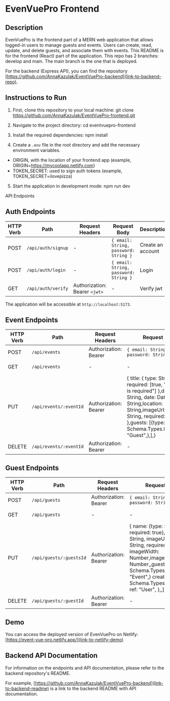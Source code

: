 
# EvenVuePro Frontend

## Description
EvenVuePro is the frontend part of a MERN web application that allows logged-in users to manage guests and events. Users can create, read, update, and delete guests, and associate them with events. This README is for the frontend (React) part of the application.
This repo has 2 branches: develop and main. The main branch is the one that is deployed.

For the backend (Express API), you can find the repository [https://github.com/AnnaKazulak/EventVuePro-backend](link-to-backend-repo).

## Instructions to Run

1. First, clone this repository to your local machine:
git clone https://github.com/AnnaKazulak/EventVuePro-frontend.git

2. Navigate to the project directory:
cd eventvuepro-frontend

3. Install the required dependencies:
npm install


4. Create a `.env` file in the root directory and add the necessary environment variables. 
* ORIGIN, with the location of your frontend app (example, ORIGIN=https://mycoolapp.netlify.com)
* TOKEN_SECRET: used to sign auth tokens (example, TOKEN_SECRET=ilovepizza)

5. Start the application in development mode:
npm run dev


API Endpoints

## Auth Endpoints

| HTTP Verb | Path               | Request Headers               | Request Body                            | Description                 |
|-----------|--------------------|------------------------------ |---------------------------------------- |-----------------------------|
| POST      | `/api/auth/signup` | -                             | `{ email: String, password: String }`   | Create an account           |
| POST      | `/api/auth/login`  | -                             | `{ email: String, password: String }`   | Login                       |
| GET       | `/api/auth/verify` | Authorization: Bearer `<jwt>` | -                                       | Verify jwt                  |



The application will be accessible at `http://localhost:5173`.

## Event Endpoints

| HTTP Verb | Path                   | Request Headers               | Request Body                                            | Description          |
|-----------|------------------------|------------------------------ |-------------------------------------------------------- |--------------------- |
| POST      | `/api/events`          | Authorization: Bearer <jwt>   | `{ email: String, password: String }`                   | Create new event     |
| GET       | `/api/events`          | -                             | -                                                       | Get all events       |
| PUT       | `/api/events/:eventId` | Authorization: Bearer <jwt>   | {  title: { type: String,  required: [true, "Event title is required"] },description: String, date: Date, time: String,location: String,imageUrl: { type: String, required: false },guests: [{type: Schema.Types.ObjectId,ref: "Guest",},],}   | Update an event      |
| DELETE    | `/api/events/:eventId` | Authorization: Bearer <jwt>   | -                                                       | Delete an event      |

## Guest Endpoints

| HTTP Verb | Path                    | Request Headers               | Request Body                                            | Description          |
|-----------|------------------------ |------------------------------ |-------------------------------------------------------- |--------------------- |
| POST      | `/api/guests`           | Authorization: Bearer <jwt>   | `{ email: String, password: String }`                   | Create new guest     |
| GET       | `/api/guests`           | -                             | -                                                       | Get all guests       |
| PUT       | `/api/guests/:guestsId` | Authorization: Bearer <jwt>   | {  name: {type: String, required: true},description: String, imageUrl: { type: String, required: false } imageWidth: Number,imageHeight: Number,,guests: [{type: Schema.Types.ObjectId,ref: "Event",}   creator: {type: Schema.Types.ObjectId, ref: "User", },,],}    | Update an event      |
| DELETE    | `/api/guests/:guestId`  | Authorization: Bearer <jwt>   | -                                                       | Delete an guest      |


## Demo
You can access the deployed version of EvenVuePro on Netlify:
[https://event-vue-pro.netlify.app/](link-to-netlify-demo)

## Backend API Documentation
For information on the endpoints and API documentation, please refer to the backend repository's README.

For example, [https://github.com/AnnaKazulak/EventVuePro-backend](link-to-backend-readme) is a link to the backend README with API documentation.

